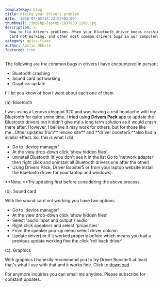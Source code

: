 ```yaml
---
templateKey: blog
title: Fixing your drivers problem
date: '2018-07-05T14:32:57+03:00'
thumbnail: /img/hp-laptop-1037930_1280.jpg
description: >-
  How to fix drivers problems. When your Bluetooth driver keeps crashing, sound
  card not working, and other most common drivers bugs in our computers.
category: quick fixes
author: Austin Okhala
featured: true
---
```

The following are the common bugs in drivers I have encountered in person;

* Bluetooth crashing
* Sound card not working
* Graphics update

I'll let you know of how I went about each one of them.

(a). Bluetooth

I was using a Lenovo ideapad 320 and was having a real headache with my Bluetooth for quite some time. I tried using **Drivers Pack** app to update the Bluetooth drivers but it didn't give me a long term solution as it would crash there after. However, I believe it may work for others, but for those like me...Other updates from** lenovo site** and **driver booster5 **also had a similar effect. So, this is what I did;

* Go to 'device manager'
* At the view drop-down click 'show hidden files'
* uninstall Bluetooth (if you don't see it in the list Go to 'network adapter' then right click and uninstall all Bluetooth drivers one after the other)
* Using Drivers Pack, Driver Booster5 or from your laptop website install the Bluetooth driver for your laptop and windows).

**Note: **Try updating first before considering the above process.

(b). Sound card

With the sound card not working you have two options.

* Go to 'device manager'
* At the view drop-down click 'show hidden files'
* Select 'audio input and output'/'audio'
* Right click speakers and select 'properties'
* From the speaker pop-up menu select driver column 
* Update driver( or if it worked properly before which means you had a previous update working fine the click 'roll back driver'

(c). Graphics

With graphics I honestly recommend you to try Driver Booster5 at least that's what I use with that and it works fine. Click to [download](https://www.iobit.com/en/driver-booster.php).

For anymore inquiries you can email me anytime. Please subscribe for constant updates.
